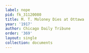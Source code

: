 ```yaml
---
label: nope
pid: fk_31120080
title: M. T. Moloney Dies at Ottawa
year: '1917'
author: Chicago Daily Tribune
order: '369'
layout: single
collection: documents
---
```

